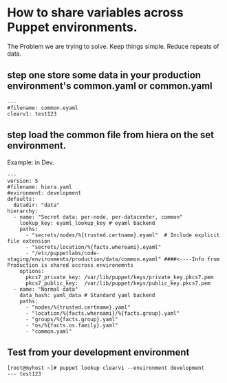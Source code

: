 # How to share variables across Puppet environments.

The Problem we are trying to solve. Keep things simple. Reduce repeats of data. 


## step one store some data in your production environment's common.yaml or common.yaml

```
---
#filename: common.eyaml 
clearv1: test123
```


## step load the common file from hiera on the set environment.

Example: in Dev.

```
---
version: 5
#filename: hiera.yaml
#evironment: development
defaults:
  datadir: "data"
hierarchy:
  - name: "Secret data: per-node, per-datacenter, common"
    lookup_key: eyaml_lookup_key # eyaml backend
    paths:
      - "secrets/nodes/%{trusted.certname}.eyaml"  # Include explicit file extension
      - "secrets/location/%{facts.whereami}.eyaml"
      - "/etc/puppetlabs/code-staging/environments/production/data/common.eyaml" ####<----Info from Production is shared accross environemnts
    options:
      pkcs7_private_key: /var/lib/puppet/keys/private_key.pkcs7.pem
      pkcs7_public_key:  /var/lib/puppet/keys/public_key.pkcs7.pem
  - name: "Normal data"
    data_hash: yaml_data # Standard yaml backend
    paths:
      - "nodes/%{trusted.certname}.yaml"
      - "location/%{facts.whereami}/%{facts.group}.yaml"
      - "groups/%{facts.group}.yaml"
      - "os/%{facts.os.family}.yaml"
      - "common.yaml"
```

## Test from your development environment

```
[root@myhost ~]# puppet lookup clearv1 --environment development
--- test123
```